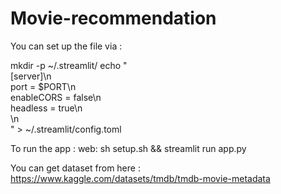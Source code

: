# Movie-recommendation
You can set up the file via :

mkdir -p  ~/.streamlit/
echo "\
[server]\n\
port = $PORT\n\
enableCORS = false\n\
headless = true\n\
\n\
" > ~/.streamlit/config.toml

To run the app :
web: sh setup.sh && streamlit run app.py

You can get dataset from here :
https://www.kaggle.com/datasets/tmdb/tmdb-movie-metadata
